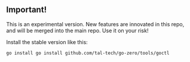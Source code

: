 ## Important!

This is an experimental version. New features are innovated in this repo, and will be merged into the main repo. Use it on your risk!

Install the stable version like this:

```
go install go install github.com/tal-tech/go-zero/tools/goctl
```
